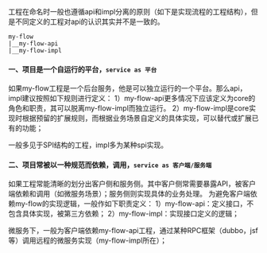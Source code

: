 <!-- date: 2020.07.27 12:54 -->
工程在命名时一般也遵循api和impl分离的原则（如下是实现流程的工程结构），但是不同定义的工程对api的认识其实并不是一致的。

```
my-flow
|__my-flow-api
|__my-flow-impl
```

#### 一、项目是一个自运行的平台，`service as 平台`

如果my-flow工程是一个后台服务，他是可以独立运行的一个平台。那么api，impl建议按照如下规则进行定义：
1）my-flow-api更多情况下应该定义为core的角色和职责，其可以脱离my-flow-impl而独立运行。
2）my-flow-impl是core实现时根据预留的扩展规则，而根据业务场景自定义的具体实现，可以替代或扩展已有的功能；

一般多见于SPI结构的工程，impl多为某种spi实现。

#### 二、项目常被以一种规范而依赖，调用，`service as 客户端/服务端`

如果工程常能清晰的划分出客户侧和服务侧。其中客户侧常需要暴露API，被客户端依赖和调用（如微服务场景）；服务侧则实现具体的业务处理。
为避免客户端依赖my-flow的实现逻辑，一般作如下职责定义：
1）my-flow-api：定义接口，不包含具体实现，被第三方依赖；
2）my-flow-impl：实现接口定义的逻辑；

微服务下，一般为客户端依赖my-flow-api工程，通过某种RPC框架（dubbo，jsf等）调用远程的微服务实现（my-flow-impl所在）；